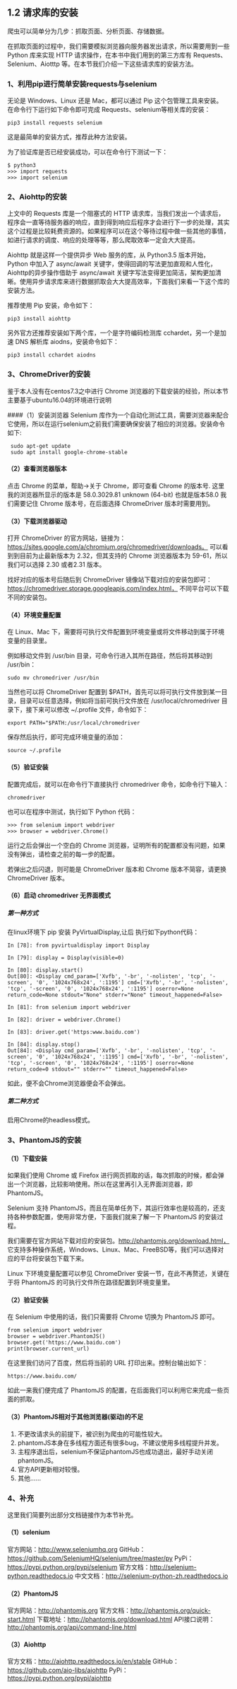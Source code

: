 ## 1.2 请求库的安装

爬虫可以简单分为几步：抓取页面、分析页面、存储数据。

在抓取页面的过程中，我们需要模拟浏览器向服务器发出请求，所以需要用到一些 Python 库来实现 HTTP 请求操作，在本书中我们用到的第三方库有 Requests、Selenium、Aiotttp 等。在本节我们介绍一下这些请求库的安装方法。

### 1、利用pip进行简单安装requests与selenium
无论是 Windows、Linux 还是 Mac，都可以通过 Pip 这个包管理工具来安装。
在命令行下运行如下命令即可完成 Requests、selenium等相关库的安装：

`pip3 install requests selenium`

这是最简单的安装方式，推荐此种方法安装。

为了验证库是否已经安装成功，可以在命令行下测试一下：

```
$ python3
>>> import requests
>>> import selenium
```

### 2、Aiohttp的安装
上文中的 Requests 库是一个阻塞式的 HTTP 请求库，当我们发出一个请求后，程序会一直等待服务器的响应，直到得到响应后程序才会进行下一步的处理，其实这个过程是比较耗费资源的。如果程序可以在这个等待过程中做一些其他的事情，如进行请求的调度、响应的处理等等，那么爬取效率一定会大大提高。

Aiohttp 就是这样一个提供异步 Web 服务的库，从 Python3.5 版本开始，Python 中加入了 async/await 关键字，使得回调的写法更加直观和人性化，Aiohttp的异步操作借助于 async/await 关键字写法变得更加简洁，架构更加清晰。使用异步请求库来进行数据抓取会大大提高效率，下面我们来看一下这个库的安装方法。

推荐使用 Pip 安装，命令如下：

`pip3 install aiohttp`

另外官方还推荐安装如下两个库，一个是字符编码检测库 cchardet，另一个是加速 DNS 解析库 aiodns，安装命令如下：

`pip3 install cchardet aiodns`

### 3、ChromeDriver的安装
鉴于本人没有在centos7.3之中进行 Chrome 浏览器的下载安装的经验，所以本节主要基于ubuntu16.04的环境进行说明

####（1）安装浏览器
Selenium 库作为一个自动化测试工具，需要浏览器来配合它使用，所以在运行selenium之前我们需要确保安装了相应的浏览器。安装命令如下:

```
 sudo apt-get update
 sudo apt install google-chrome-stable
```

#### （2）查看浏览器版本
 点击 Chrome 的菜单，帮助->关于 Chrome，即可查看 Chrome 的版本号.
这里我的浏览器所显示的版本是 58.0.3029.81 unknown (64-bit) 也就是版本58.0
我们需要记住 Chrome 版本号，在后面选择 ChromeDriver 版本时需要用到。

#### （3）下载浏览器驱动
打开 ChromeDriver 的官方网站，链接为：https://sites.google.com/a/chromium.org/chromedriver/downloads。 可以看到到目前为止最新版本为 2.32，但其支持的 Chrome 浏览器版本为 59-61，所以我们可以选择 2.30 或者2.31 版本。

找好对应的版本号后随后到 ChromeDriver 镜像站下载对应的安装包即可：https://chromedriver.storage.googleapis.com/index.html， 不同平台可以下载不同的安装包。

#### （4）环境变量配置
在 Linux、Mac 下，需要将可执行文件配置到环境变量或将文件移动到属于环境变量的目录里。

例如移动文件到 /usr/bin 目录，可命令行进入其所在路径，然后将其移动到 /usr/bin：

`sudo mv chromedriver /usr/bin`

当然也可以将 ChromeDriver 配置到 $PATH，首先可以将可执行文件放到某一目录，目录可以任意选择，例如将当前可执行文件放在 /usr/local/chromedriver 目录下，接下来可以修改 ~/.profile 文件，命令如下：

`export PATH="$PATH:/usr/local/chromedriver`

保存然后执行，即可完成环境变量的添加：

`source ~/.profile`

#### （5）验证安装
配置完成后，就可以在命令行下直接执行 chromedriver 命令，如命令行下输入：

`chromedriver`

也可以在程序中测试，执行如下 Python 代码：

```
>>> from selenium import webdriver
>>> browser = webdriver.Chrome()
```

运行之后会弹出一个空白的 Chrome 浏览器，证明所有的配置都没有问题，如果没有弹出，请检查之前的每一步的配置。

若弹出之后闪退，则可能是 ChromeDriver 版本和 Chrome 版本不简容，请更换 ChromeDriver 版本。

#### （6）启动 chromedriver 无界面模式

##### 第一种方式
在linux环境下 pip 安装 PyVirtualDisplay,让后 执行如下python代码：

```
In [78]: from pyvirtualdisplay import Display

In [79]: display = Display(visible=0)

In [80]: display.start()
Out[80]: <Display cmd_param=['Xvfb', '-br', '-nolisten', 'tcp', '-screen', '0', '1024x768x24', ':1195'] cmd=['Xvfb', '-br', '-nolisten', 'tcp', '-screen', '0', '1024x768x24', ':1195'] oserror=None return_code=None stdout="None" stderr="None" timeout_happened=False>

In [81]: from selenium import webdriver

In [82]: driver = webdriver.Chrome()

In [83]: driver.get('https:www.baidu.com')

In [84]: display.stop()
Out[84]: <Display cmd_param=['Xvfb', '-br', '-nolisten', 'tcp', '-screen', '0', '1024x768x24', ':1195'] cmd=['Xvfb', '-br', '-nolisten', 'tcp', '-screen', '0', '1024x768x24', ':1195'] oserror=None return_code=0 stdout="" stderr="" timeout_happened=False>
```

如此，便不会Chrome浏览器便会不会弹出。

##### 第二种方式
启用Chrome的headless模式。

### 3、PhantomJS的安装
#### （1）下载安装
如果我们使用 Chrome 或 Firefox 进行网页抓取的话，每次抓取的时候，都会弹出一个浏览器，比较影响使用。所以在这里再引入无界面浏览器，即 PhantomJS。

Selenium 支持 PhantomJS，而且在简单任务下，其运行效率也是较高的，还支持各种参数配置，使用非常方便，下面我们就来了解一下 PhantomJS 的安装过程。

我们需要在官方网站下载对应的安装包。http://phantomjs.org/download.html， 它支持多种操作系统，Windows、Linux、Mac、FreeBSD等，我们可以选择对应的平台将安装包下载下来。

Linux 下环境变量配置可以参见 ChromeDriver 安装一节，在此不再赘述，关键在于将 PhantomJS 的可执行文件所在路径配置到环境变量里。

#### （2）验证安装

在 Selenium 中使用的话，我们只需要将 Chrome 切换为 PhantomJS 即可。
```
from selenium import webdriver
browser = webdriver.PhantomJS()
browser.get('https://www.baidu.com')
print(browser.current_url)
```
在这里我们访问了百度，然后将当前的 URL 打印出来。控制台输出如下：

`https://www.baidu.com/`

如此一来我们便完成了 PhantomJS 的配置，在后面我们可以利用它来完成一些页面的抓取。

#### （3）PhantomJS相对于其他浏览器(驱动)的不足

1. 不更改请求头的前提下，被识别为爬虫的可能性较大。
2. phantomJS本身在多线程方面还有很多bug，不建议使用多线程提升并发。
3. 主程序退出后，selenium不保证phantomJS也成功退出，最好手动关闭phantomJS。
4. 官方API更新相对较慢。
5. 其他......

### 4、补充
这里我们简要列出部分文档链接作为本节补充。

#### （1）selenium
官方网站：http://www.seleniumhq.org
GitHub：https://github.com/SeleniumHQ/selenium/tree/master/py
PyPi：https://pypi.python.org/pypi/selenium
官方文档：http://selenium-python.readthedocs.io
中文文档：http://selenium-python-zh.readthedocs.io

#### （2）PhantomJS
官方网站：http://phantomjs.org
官方文档：http://phantomjs.org/quick-start.html
下载地址：http://phantomjs.org/download.html
API接口说明：http://phantomjs.org/api/command-line.html

#### （3）Aiohttp
官方文档：http://aiohttp.readthedocs.io/en/stable
GitHub：https://github.com/aio-libs/aiohttp
PyPi：https://pypi.python.org/pypi/aiohttp
